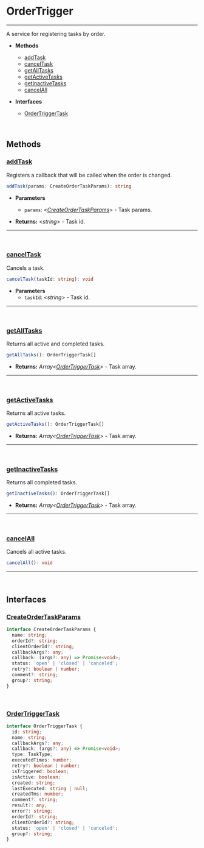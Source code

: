 # OrderTrigger
___

A service for registering tasks by order.

* **Methods**
    - [addTask](#addTask)
    - [cancelTask](#cancelTask)
    - [getAllTasks](#getAllTasks)
    - [getActiveTasks](#getActiveTasks)
    - [getInactiveTasks](#getInactiveTasks)
    - [cancelAll](#cancelAll)


* **Interfaces**
  - [OrderTriggerTask](#orderTriggerTask)

<br>

## Methods

### [addTask](#addTask)

Registers a callback that will be called when the order is changed.

```typescript
addTask(params: CreateOrderTaskParams): string
```

* **Parameters**
    - `params`: \<_[CreateOrderTaskParams](#createOrderTaskParams)_> - Task params.


* **Returns:** <_string_> - Task id.

___

<br>

### [cancelTask](#cancelTask)

Cancels a task.

```typescript
cancelTask(taskId: string): void
```

* **Parameters**
    - `taskId`: \<_string_> - Task id.

___

<br>

### [getAllTasks](#getAllTasks)

Returns all active and completed tasks.

```typescript
getAllTasks(): OrderTriggerTask[]
```


* **Returns:** _Array<[OrderTriggerTask](#orderTriggerTask)>_ - Task array.

___

<br>

### [getActiveTasks](#getActiveTasks)

Returns all active tasks.

```typescript
getActiveTasks(): OrderTriggerTask[]
```


* **Returns:** _Array<[OrderTriggerTask](#orderTriggerTask)>_ - Task array.

___

<br>

### [getInactiveTasks](#getInactiveTasks)

Returns all completed tasks.

```typescript
getInactiveTasks(): OrderTriggerTask[]
```


* **Returns:** _Array<[OrderTriggerTask](#orderTriggerTask)>_ - Task array.

___

<br>

### [cancelAll](#cancelAll)

Cancels all active tasks.

```typescript
cancelAll(): void
```

___

<br>

## Interfaces

### [CreateOrderTaskParams](#createOrderTaskParams)

```typescript
interface CreateOrderTaskParams {
  name: string;
  orderId?: string;
  clientOrderId?: string;
  callbackArgs?: any;
  callback: (args?: any) => Promise<void>;
  status: 'open' | 'closed' | 'canceled';
  retry?: boolean | number;
  comment?: string;
  group?: string;
}
```
<br>

### [OrderTriggerTask](#orderTriggerTask)

```typescript
interface OrderTriggerTask {
  id: string;
  name: string;
  callbackArgs?: any;
  callback: (args?: any) => Promise<void>;
  type: TaskType;
  executedTimes: number;
  retry?: boolean | number;
  isTriggered: boolean;
  isActive: boolean;
  created: string;
  lastExecuted: string | null;
  createdTms: number;
  comment?: string;
  result?: any;
  error?: string;
  orderId?: string;
  clientOrderId?: string;
  status: 'open' | 'closed' | 'canceled';
  group?: string;
}
```
<br>